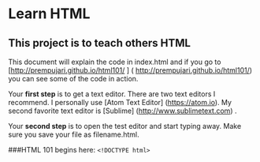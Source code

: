 # Learn HTML
## This project is to teach others HTML
This document will explain the code in index.html and if you go to [http://prempujari.github.io/html101/ ] ( http://prempujari.github.io/html101/) you can see some of the code in action.

Your **first step** is to get a text editor. There are two text editors I recommend. I personally use [Atom Text Editor] (https://atom.io). My second favorite text editor is [Sublime] (http://www.sublimetext.com) .

Your **second step** is to open the test editor and start typing away. Make sure you save your file as filename.html.

###HTML 101 begins here:
`<!DOCTYPE html>`
